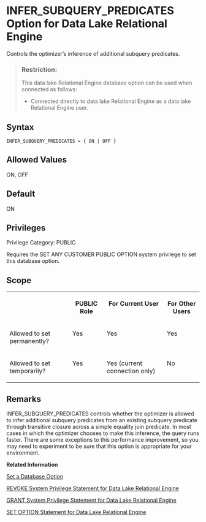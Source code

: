 <!-- loioa639d6a684f21015a59aa8564b7b022f -->

# INFER\_SUBQUERY\_PREDICATES Option for Data Lake Relational Engine

Controls the optimizer’s inference of additional subquery predicates.



> ### Restriction:  
> This data lake Relational Engine database option can be used when connected as follows:
> 
> -   Connected directly to data lake Relational Engine as a data lake Relational Engine user.



<a name="loioa639d6a684f21015a59aa8564b7b022f__section_ohr_5ss_lrb"/>

## Syntax

```
INFER_SUBQUERY_PREDICATES = { ON | OFF }
```



<a name="loioa639d6a684f21015a59aa8564b7b022f__iq_refso_625"/>

## Allowed Values

ON, OFF



<a name="loioa639d6a684f21015a59aa8564b7b022f__iq_refso_626"/>

## Default

ON



<a name="loioa639d6a684f21015a59aa8564b7b022f__section_k3c_gxb_3qb"/>

## Privileges

Privilege Category: PUBLIC

Requires the SET ANY CUSTOMER PUBLIC OPTION system privilege to set this database option.



<a name="loioa639d6a684f21015a59aa8564b7b022f__iq_refso_627"/>

## Scope


<table>
<tr>
<th valign="top">

 



</th>
<th valign="top">

PUBLIC Role



</th>
<th valign="top">

For Current User



</th>
<th valign="top">

For Other Users



</th>
</tr>
<tr>
<td valign="top">

Allowed to set permanently?



</td>
<td valign="top">

Yes



</td>
<td valign="top">

Yes



</td>
<td valign="top">

Yes



</td>
</tr>
<tr>
<td valign="top">

Allowed to set temporarily?



</td>
<td valign="top">

Yes



</td>
<td valign="top">

Yes \(current connection only\)



</td>
<td valign="top">

No



</td>
</tr>
</table>



<a name="loioa639d6a684f21015a59aa8564b7b022f__iq_refso_628"/>

## Remarks

INFER\_SUBQUERY\_PREDICATES controls whether the optimizer is allowed to infer additional subquery predicates from an existing subquery predicate through transitive closure across a simple equality join predicate. In most cases in which the optimizer chooses to make this inference, the query runs faster. There are some exceptions to this performance improvement, so you may need to experiment to be sure that this option is appropriate for your environment.

**Related Information**  


[Set a Database Option](set-a-database-option-0dcb893.md "You set options with the SET OPTION statement.")

[REVOKE System Privilege Statement for Data Lake Relational Engine](../080-sql-statements/revoke-system-privilege-statement-for-data-lake-relational-engine-a3eadda.md "Removes specific system privileges from specific users and the right to administer the privilege.")

[GRANT System Privilege Statement for Data Lake Relational Engine](../080-sql-statements/grant-system-privilege-statement-for-data-lake-relational-engine-a3dfcb0.md "Grants specific system privileges to users or roles, with or without administrative rights.")

[SET OPTION Statement for Data Lake Relational Engine](../080-sql-statements/set-option-statement-for-data-lake-relational-engine-a625da7.md "Changes options that affect the behavior of the database and its compatibility with Transact-SQL. Setting the value of an option can change the behavior for all users or an individual user, in either a temporary or permanent scope.")

